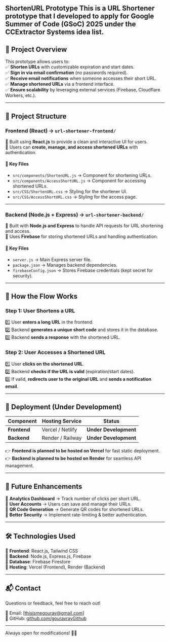 ShortenURL Prototype
This is a URL Shortener prototype that I developed to apply for Google Summer of Code (GSoC) 2025 under the CCExtractor Systems idea list.
---

## **📌 Project Overview**  
This prototype allows users to:  
✅ **Shorten URLs** with customizable expiration and start dates.  
✅ **Sign in via email confirmation** (no passwords required).  
✅ **Receive email notifications** when someone accesses their short URL.  
✅ **Manage shortened URLs** via a frontend interface.  
✅ **Ensure scalability** by leveraging external services (Firebase, Cloudflare Workers, etc.).  

---

## **📁 Project Structure**  

### **Frontend (React) → `url-shortener-frontend/`**  
📌 Built using **React.js** to provide a clean and interactive UI for users.  
📌 Users can **create, manage, and access shortened URLs** with authentication.  

#### 🔹 **Key Files**  
- `src/components/ShortenURL.js` → Component for shortening URLs.  
- `src/components/AccessShortURL.js` → Component for accessing shortened URLs.  
- `src/CSS/ShortenURL.css` → Styling for the shortener UI.  
- `src/CSS/AccessShortURL.css` → Styling for the access page.  

---

### **Backend (Node.js + Express) → `url-shortener-backend/`**  
📌 Built with **Node.js and Express** to handle API requests for URL shortening and access.  
📌 Uses **Firebase** for storing shortened URLs and handling authentication.  

#### 🔹 **Key Files**  
- `server.js` → Main Express server file.  
- `package.json` → Manages backend dependencies.  
- `firebaseConfig.json` → Stores Firebase credentials (kept secret for security).  

---

## **🔄 How the Flow Works**  

### **Step 1: User Shortens a URL**  
1️⃣ User **enters a long URL** in the frontend.  
2️⃣ Backend **generates a unique short code** and stores it in the database.  
3️⃣ Backend **sends a response** with the shortened URL.  

### **Step 2: User Accesses a Shortened URL**  
1️⃣ User **clicks on the shortened URL**.  
2️⃣ Backend **checks if the URL is valid** (expiration/start dates).  
3️⃣ If valid, **redirects user to the original URL** and **sends a notification email**.  

---

## **🚀 Deployment (Under Development)**  

| **Component**  | **Hosting Service**  | **Status**  |
|--------------|----------------|-------------|
| **Frontend**  | Vercel / Netlify | **Under Development** |
| **Backend**  | Render / Railway  | **Under Development** |

👉 **Frontend is planned to be hosted on Vercel** for fast static deployment.  
👉 **Backend is planned to be hosted on Render** for seamless API management.  

---

## **🎯 Future Enhancements**  
🚀 **Analytics Dashboard** → Track number of clicks per short URL.  
🚀 **User Accounts** → Users can save and manage their URLs.  
🚀 **QR Code Generation** → Generate QR codes for shortened URLs.  
🚀 **Better Security** → Implement rate-limiting & better authentication.  

---

## **🛠️ Technologies Used**  
🔹 **Frontend**: React.js, Tailwind CSS  
🔹 **Backend**: Node.js, Express.js, Firebase  
🔹 **Database**: Firebase Firestore  
🔹 **Hosting**: Vercel (Frontend), Render (Backend)  

---

## **📬 Contact**  
Questions or feedback, feel free to reach out!  

📧 Email: [thisismegourav@gmail.com]  
🔗 GitHub: [github.com/gouravrayGithub](https://github.com/gouravrayGithub)  

---

Always open for modifications! 🚀😊
